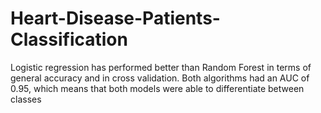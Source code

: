# Heart-Disease-Patients-Classification
Logistic regression has performed better than Random Forest in terms of general accuracy and in cross validation. Both algorithms had an AUC of 0.95, which means that both models were able to differentiate between classes
